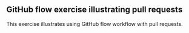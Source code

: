 ## GitHub flow exercise illustrating pull requests

This exercise illustrates using GitHub flow workflow with pull requests.